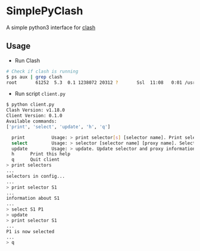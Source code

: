 # SimplePyClash

A simple python3 interface for [clash](https://github.com/Dreamacro/clash)

## Usage

- Run Clash

```sh
# Check if clash is running
$ ps aux | grep clash
root       61252  5.3  0.1 1238072 20312 ?       Ssl  11:08   0:01 /usr/bin/clash -d /etc/clash
```

- Run script `client.py`

```sh
$ python client.py 
Clash Version: v1.18.0
Client Version: 0.1.0
Available commands: 
['print', 'select', 'update', 'h', 'q']

  print          Usage: > print selector[s] [selector name]. Print selectors and proxies
  select         Usage: > selector [selector name] [proxy name]. Select proxy for selector
  update         Usage: > update. Update selector and proxy information
  h      Print this help
  q      Quit client
> print selectors
...
selectors in config...
...
> print selector S1
...
information about S1
...
> select S1 P1
> update
> print selector S1
...
P1 is now selected
...
> q
```

